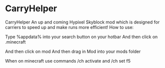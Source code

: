 # CarryHelper


CarryHelper
An up and coming Hypixel Skyblock mod which is designed for carriers to speed up and make runs more efficient! How to use:

Type %appdata% into your search button on your hotbar And then click on .minecraft

And then click on mod And then drag in Mod into your mods folder

When on minecraft use commands /ch activate and /ch set f5
